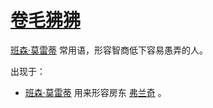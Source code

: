 # [卷毛狒狒](../动物/卷毛狒狒.md)

[班森·莫雷蒂](../人物/班森·莫雷蒂.md) 常用语，形容智商低下容易愚弄的人。

出现于：

+ [班森·莫雷蒂](../人物/班森·莫雷蒂.md) 用来形容房东 [弗兰奇](../龙套/弗兰奇md) 。

